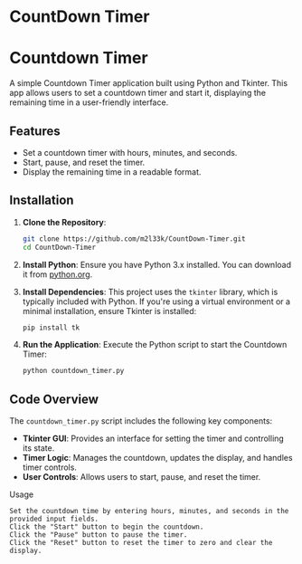 # CountDown Timer
# Countdown Timer

A simple Countdown Timer application built using Python and Tkinter. This app allows users to set a countdown timer and start it, displaying the remaining time in a user-friendly interface.

## Features

- Set a countdown timer with hours, minutes, and seconds.
- Start, pause, and reset the timer.
- Display the remaining time in a readable format.

## Installation

1. **Clone the Repository**:

    ```bash
    git clone https://github.com/m2l33k/CountDown-Timer.git
    cd CountDown-Timer
    ```

2. **Install Python**: Ensure you have Python 3.x installed. You can download it from [python.org](https://www.python.org/).

3. **Install Dependencies**: This project uses the `tkinter` library, which is typically included with Python. If you're using a virtual environment or a minimal installation, ensure Tkinter is installed:

    ```bash
    pip install tk
    ```

4. **Run the Application**: Execute the Python script to start the Countdown Timer:

    ```bash
    python countdown_timer.py
    ```

## Code Overview

The `countdown_timer.py` script includes the following key components:

- **Tkinter GUI**: Provides an interface for setting the timer and controlling its state.
- **Timer Logic**: Manages the countdown, updates the display, and handles timer controls.
- **User Controls**: Allows users to start, pause, and reset the timer.

Usage

    Set the countdown time by entering hours, minutes, and seconds in the provided input fields.
    Click the "Start" button to begin the countdown.
    Click the "Pause" button to pause the timer.
    Click the "Reset" button to reset the timer to zero and clear the display.
